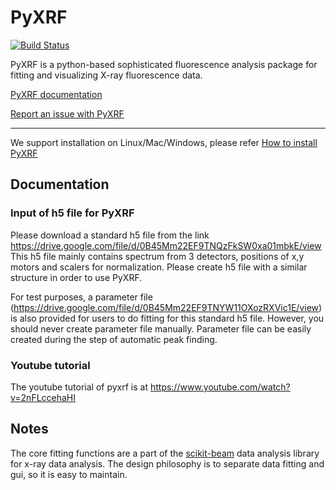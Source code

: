 # PyXRF

[![Build Status](https://travis-ci.com/NSLS-II/PyXRF.svg)](https://travis-ci.com/NSLS-II/PyXRF)

PyXRF is a python-based sophisticated fluorescence analysis package for
fitting and visualizing X-ray fluorescence data.

[PyXRF documentation](http://nsls-ii.github.io/PyXRF/)

[Report an issue with PyXRF](https://github.com/NSLS-II/pyxrf/issues/new)

-------------------------

We support installation on Linux/Mac/Windows, please refer [How to install PyXRF](http://nsls-ii.github.io/PyXRF/installation.html)

## Documentation

### Input of h5 file for PyXRF
Please download a standard h5 file from the link
https://drive.google.com/file/d/0B45Mm22EF9TNQzFkSW0xa01mbkE/view
This h5 file mainly contains spectrum from 3 detectors, positions of x,y motors and scalers for normalization. Please create h5 file with a similar structure in order to use PyXRF.

For test purposes, a parameter file (https://drive.google.com/file/d/0B45Mm22EF9TNYW11OXozRXVic1E/view) is also provided for users to do fitting for this standard h5 file. However, you should never create parameter file manually. Parameter file can be easily created during the step of automatic peak finding.


### Youtube tutorial
The youtube tutorial of pyxrf is at https://www.youtube.com/watch?v=2nFLccehaHI


## Notes

The core fitting functions are a part of the
[scikit-beam](https://github.com/scikit-beam/scikit-beam) data analysis library for x-ray data analysis.
The design philosophy is to separate data fitting and gui, so it is easy to maintain.
